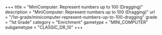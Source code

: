 +++
title = "MiniComputer: Represent numbers up to 100 (Dragging)"
description = "MiniComputer: Represent numbers up to 100 (Dragging)"
url = "/1st-grade/minicomputer-represent-numbers-up-to-100-dragging"
grade = "1st Grade"
category = "Enrichment"
gametype = "MINI_COMPUTER"
subgametype = "CLASSIC_DR_10"
+++